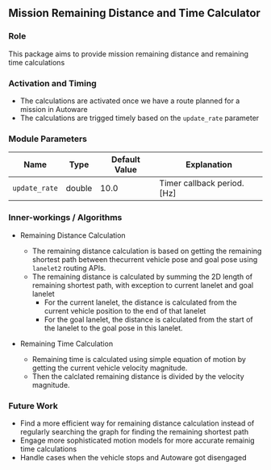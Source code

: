## Mission Remaining Distance and Time Calculator

### Role

This package aims to provide mission remaining distance and remaining time calculations

### Activation and Timing

- The calculations are activated once we have a route planned for a mission in Autoware
- The calculations are trigged timely based on the `update_rate` parameter

### Module Parameters

| Name          | Type   | Default Value | Explanation                 |
| ------------- | ------ | ------------- | --------------------------- |
| `update_rate` | double | 10.0          | Timer callback period. [Hz] |

### Inner-workings / Algorithms

- Remaining Distance Calculation

  - The remaining distance calculation is based on getting the remaining shortest path between thecurrent vehicle pose and goal pose using `lanelet2` routing APIs.
  - The remaining distance is calculated by summing the 2D length of remaining shortest path, with exception to current lanelet and goal lanelet
    - For the current lanelet, the distance is calculated from the current vehicle position to the end of that lanelet
    - For the goal lanelet, the distance is calculated from the start of the lanelet to the goal pose in this lanelet.

- Remaining Time Calculation
  - Remaining time is calculated using simple equation of motion by getting the current vehicle velocity magnitude.
  - Then the calclated remaining distance is divided by the velocity magnitude.

### Future Work

- Find a more efficient way for remaining distance calculation instead of regularly searching the graph for finding the remaining shortest path
- Engage more sophisticated motion models for more accurate remainig time calculations
- Handle cases when the vehicle stops and Autoware got disengaged
